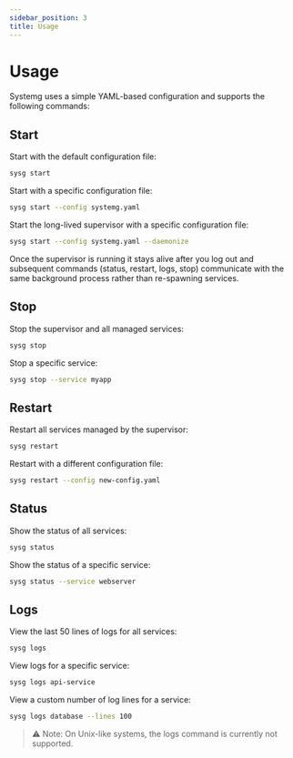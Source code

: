 ```yaml
---
sidebar_position: 3
title: Usage
---
```


# Usage

Systemg uses a simple YAML-based configuration and supports the following commands:

## Start

Start with the default configuration file:

```sh
sysg start
``` 

Start with a specific configuration file:

```sh
sysg start --config systemg.yaml
```

Start the long-lived supervisor with a specific configuration file:

```sh
sysg start --config systemg.yaml --daemonize
```

Once the supervisor is running it stays alive after you log out and subsequent
commands (status, restart, logs, stop) communicate with the same background
process rather than re-spawning services.

## Stop

Stop the supervisor and all managed services:

```sh
sysg stop
```

Stop a specific service:

```sh
sysg stop --service myapp
```

## Restart

Restart all services managed by the supervisor:

```sh
sysg restart
```

Restart with a different configuration file:

```sh
sysg restart --config new-config.yaml
```

## Status

Show the status of all services:

```sh
sysg status
```

Show the status of a specific service:

```sh
sysg status --service webserver
```

## Logs

View the last 50 lines of logs for all services:

```sh
sysg logs
```

View logs for a specific service:

```sh
sysg logs api-service
```

View a custom number of log lines for a service:

```sh
sysg logs database --lines 100
```

> ⚠️ Note: On Unix-like systems, the logs command is currently not supported.
